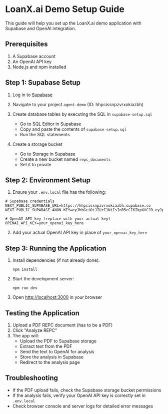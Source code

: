 # LoanX.ai Demo Setup Guide

This guide will help you set up the LoanX.ai demo application with Supabase and OpenAI integration.

## Prerequisites

1. A Supabase account
2. An OpenAI API key
3. Node.js and npm installed

## Step 1: Supabase Setup

1. Log in to [Supabase](https://supabase.com)
2. Navigate to your project `agent-demo` (ID: hhpcissnpzvrxokiazbh)
3. Create database tables by executing the SQL in `supabase-setup.sql`
   - Go to SQL Editor in Supabase
   - Copy and paste the contents of `supabase-setup.sql`
   - Run the SQL statements

4. Create a storage bucket
   - Go to Storage in Supabase
   - Create a new bucket named `repc_documents`
   - Set it to private

## Step 2: Environment Setup

1. Ensure your `.env.local` file has the following:

```
# Supabase credentials
NEXT_PUBLIC_SUPABASE_URL=https://hhpcissnpzvrxokiazbh.supabase.co
NEXT_PUBLIC_SUPABASE_ANON_KEY=eyJhbGciOiJIUzI1NiIsInR5cCI6IkpXVCJ9.eyJpc3MiOiJzdXBhYmFzZSIsInJlZiI6ImhocGNpc3NucHp2cnhva2lhemJoIiwicm9sZSI6ImFub24iLCJpYXQiOjE3NDQzMDI2NzUsImV4cCI6MjA1OTg3ODY3NX0.D11eb7YvbFvCHDBcK8WemUd52TYTufRrPzCeh9MPQjs

# OpenAI API key (replace with your actual key)
OPENAI_API_KEY=your_openai_key_here
```

2. Add your actual OpenAI API key in place of `your_openai_key_here`

## Step 3: Running the Application

1. Install dependencies (if not already done):
   ```
   npm install
   ```

2. Start the development server:
   ```
   npm run dev
   ```

3. Open [http://localhost:3000](http://localhost:3000) in your browser

## Testing the Application

1. Upload a PDF REPC document (has to be a PDF)
2. Click "Analyze REPC"
3. The app will:
   - Upload the PDF to Supabase storage
   - Extract text from the PDF
   - Send the text to OpenAI for analysis
   - Store the analysis in Supabase
   - Redirect to the analysis page

## Troubleshooting

- If the PDF upload fails, check the Supabase storage bucket permissions
- If the analysis fails, verify your OpenAI API key is correctly set in `.env.local`
- Check browser console and server logs for detailed error messages 